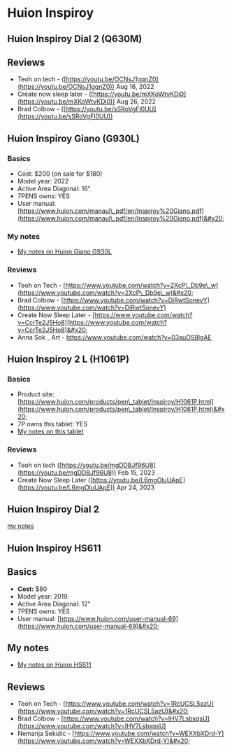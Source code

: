 # Huion Inspiroy

## Huion Inspiroy Dial 2 (Q630M)

## Reviews

* Teoh on tech - ([https://youtu.be/OCNsJ1gqnZ0](https://youtu.be/OCNsJ1gqnZ0)) Aug 16, 2022
* Create now sleep later - ([https://youtu.be/mXKoWtvKDi0](https://youtu.be/mXKoWtvKDi0)) Aug 26, 2022&#x20;
* Brad Colbow - ([https://youtu.be/sSRoVgFl0UU](https://youtu.be/sSRoVgFl0UU))

## Huion Inspiroy Giano (G930L)

### Basics

* Cost: $200 (on sale for $180)
* Model year: 2022
* Active Area Diagonal: 16"
* 7PENS owns: YES&#x20;
* User manual: [https://www.huion.com/manaul\_pdf/en/Inspiroy%20Giano.pdf](https://www.huion.com/manaul\_pdf/en/Inspiroy%20Giano.pdf)&#x20;

### My notes

* [My notes on Huion Giano G930L](../../../7p-notes/7p-notes-huion/7p-notes-huion-giano-g930l.md)  &#x20;

### Reviews

* Teoh on Tech - [https://www.youtube.com/watch?v=2XcP\_Db9e\_w](https://www.youtube.com/watch?v=2XcP\_Db9e\_w)&#x20;
* Brad Colbow - [https://www.youtube.com/watch?v=DiRwtSonevY](https://www.youtube.com/watch?v=DiRwtSonevY)  &#x20;
* Create Now Sleep Later - [https://www.youtube.com/watch?v=CcrTe2J5Ho8](https://www.youtube.com/watch?v=CcrTe2J5Ho8)&#x20;
* Anna Sok \_ Art - [https://www.youtube.com/watch?v=03auOS8lgAE  ](https://www.youtube.com/watch?v=03auOS8lgAE)



## Huion Inspiroy 2 L (H1061P)

### Basics

* Product site: [https://www.huion.com/products/pen\_tablet/Inspiroy/H1061P.html](https://www.huion.com/products/pen\_tablet/Inspiroy/H1061P.html)&#x20;
* 7P owns this tablet: YES
* [My notes on this tablet](../../../7p-notes/7p-notes-huion/7p-notes-huion-inspiroy-2-l-h1061p.md)  &#x20;

### Reviews

* Teoh on tech ([https://youtu.be/mgDDBJf96U8](https://youtu.be/mgDDBJf96U8)) Feb 15, 2023
* Create Now Sleep Later ([https://youtu.be/L6mgOluUApE](https://youtu.be/L6mgOluUApE)) Apr 24, 2023

## Huion Inspiroy Dial 2

[my notes](../../../7p-notes/7p-notes-huion/7p-notes-huion-inspiroy-dial-2.md)

## Huion Inspiroy HS611

## **Basics**

* **Cost:** $80
* Model year: 2019.
* Active Area Diagonal: 12"
* 7PENS owns: YES
* User manual: [https://www.huion.com/user-manual-69](https://www.huion.com/user-manual-69)&#x20;

## My notes

* [My notes on Huion HS611](../../../7p-notes/7p-notes-huion/7p-notes-huion-hs611.md)&#x20;

## Reviews

* Teoh on Tech - [https://www.youtube.com/watch?v=1RcUCSL5azU](https://www.youtube.com/watch?v=1RcUCSL5azU)&#x20;
* Brad Colbow - [https://www.youtube.com/watch?v=IHV7LsbxqsU](https://www.youtube.com/watch?v=IHV7LsbxqsU) &#x20;
* Nemanja Sekulic - [https://www.youtube.com/watch?v=WEXXbXDrd-Y](https://www.youtube.com/watch?v=WEXXbXDrd-Y)&#x20;
